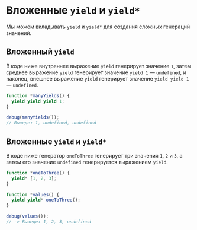 # Вложенные `yield` и `yield*`

Мы можем вкладывать `yield` и `yield*` для создания сложных генераций значений.

## Вложенный `yield`

В коде ниже внутреннее выражение `yield` генерирует значение `1`, затем среднее выражение `yield` генерирует значение `yield 1` — `undefined`, и наконец, внешнее выражение `yield` генерирует значение `yield yield 1` — `undefined`.

```js
function *manyYields() {
  yield yield yield 1;
}

debug(manyYields());
// Выведет 1, undefined, undefined
```

## Вложенные `yield` и `yield*`

В коде ниже генератор `oneToThree` генерирует три значения `1`, `2` и `3`, а затем его значение `undefined` генерируется выражением `yield`.

```js
function *oneToThree() {
  yield* [1, 2, 3];
}

function *values() {
  yield yield* oneToThree();
}

debug(values());
// -> Выведет 1, 2, 3, undefined
```
